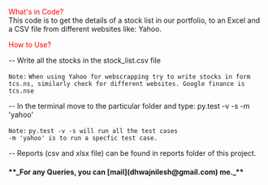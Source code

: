 <p>
<span style="color:red;"> What's in Code?</span><br/>
This code is to get the details of a stock list in our portfolio, to an Excel and a CSV file  
from different websites like: Yahoo.
</p>
<p>
<span style="color:red;"> How to Use?</span> <br />

-- Write all the stocks in the stock_list.csv file

`Note:`
`When using Yahoo for webscrapping try to write stocks in form tcs.ns, similarly check for different websites.
Google finance is tcs.nse`

-- In the terminal move to the particular folder and type: py.test -v -s -m 'yahoo'

`Note:` 
`py.test -v -s will run all the test cases`\
`-m 'yahoo' is to run a specfic test case.`

-- Reports (csv and xlsx file) can be found in reports folder of this project.
</p>

<h4>**_For any Queries, you can [mail](dhwajnilesh@gmail.com) me._**
